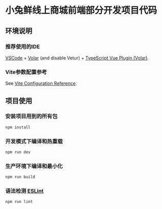 # 小兔鲜线上商城前端部分开发项目代码

## 环境说明
### 推荐使用的IDE
[VSCode](https://code.visualstudio.com/) + [Volar](https://marketplace.visualstudio.com/items?itemName=Vue.volar) (and disable Vetur) + [TypeScript Vue Plugin (Volar)](https://marketplace.visualstudio.com/items?itemName=Vue.vscode-typescript-vue-plugin).

### Vite参数配置参考
See [Vite Configuration Reference](https://vitejs.dev/config/).


## 项目使用
### 安装项目用到的所有包
```sh
npm install
```

### 开发模式下编译和热重载

```sh
npm run dev
```

### 生产环境下编译和最小化

```sh
npm run build
```

### 语法检测 [ESLint](https://eslint.org/)

```sh
npm run lint
```

